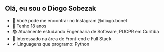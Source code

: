 ## Olá, eu sou o Diogo Sobezak

- 👋 Você pode me encontrar no Instagram @diogo.bonet
- 👴 Tenho 18 anos
- 📚 Atualmente estudando Engenharia de Software, PUCPR em Curitiba
- 👀 Interessado na área de Front-end e Full Stack
- ✔ Linguagens que programo: Python

<!---
diogobonet/diogobonet is a ✨ special ✨ repository because its `README.md` (this file) appears on your GitHub profile.
You can click the Preview link to take a look at your changes.
--->
